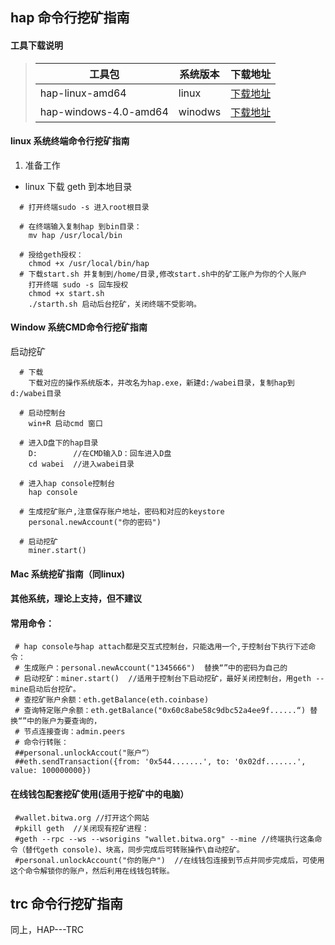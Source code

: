 

## hap 命令行挖矿指南

#### 工具下载说明

> |工具包|系统版本|下载地址|
> |-|-|-|
> |hap-linux-amd64|linux|[下载地址](https://github.com/wabei/Hap-miner/raw/master/hap-linux-amd64/hap.zip)|
> |hap-windows-4.0-amd64|winodws|[下载地址](https://github.com/wabei/miner/raw/master/hap-windows-4.0-amd64/hap.exe)|
#### linux 系统终端命令行挖矿指南

  1. 准备工作
	
  - linux 下载 geth 到本地目录
````
  # 打开终端sudo -s 进入root根目录
  
  # 在终端输入复制hap 到bin目录：
    mv hap /usr/local/bin  

  # 授给geth授权：
    chmod +x /usr/local/bin/hap
  # 下载start.sh 并复制到/home/目录,修改start.sh中的矿工账户为你的个人账户
    打开终端 sudo -s 回车授权
    chmod +x start.sh
    ./starth.sh 启动后台挖矿，关闭终端不受影响。    
````
#### Window 系统CMD命令行挖矿指南
 
 启动挖矿
 
````
  # 下载
    下载对应的操作系统版本，并改名为hap.exe，新建d:/wabei目录，复制hap到d:/wabei目录

  # 启动控制台
    win+R 启动cmd 窗口

  # 进入D盘下的hap目录
    D:        //在CMD输入D：回车进入D盘
    cd wabei  //进入wabei目录

  # 进入hap console控制台
    hap console 

  # 生成挖矿账户,注意保存账户地址，密码和对应的keystore
    personal.newAccount("你的密码")

  # 启动挖矿
    miner.start()  
```` 
#### Mac 系统挖矿指南（同linux)
#### 其他系统，理论上支持，但不建议
#### 常用命令：
     # hap console与hap attach都是交互式控制台，只能选用一个,于控制台下执行下述命令：
     # 生成账户：personal.newAccount("1345666")  替换“”中的密码为自己的
     # 启动挖矿：miner.start()  //适用于控制台下启动挖矿，最好关闭控制台，用geth --mine启动后台挖矿。
     # 查挖矿账户余额：eth.getBalance(eth.coinbase)
     # 查询特定账户余额：eth.getBalance("0x60c8abe58c9dbc52a4ee9f......“) 替换“”中的账户为要查询的， 
     # 节点连接查询：admin.peers 
     # 命令行转账：
     ##personal.unlockAccout("账户“）
     ##eth.sendTransaction({from: '0x544.......', to: '0x02df.......', value: 100000000}) 
#### 在线钱包配套挖矿使用(适用于挖矿中的电脑）
     #wallet.bitwa.org //打开这个网站
     #pkill geth  //关闭现有挖矿进程：
     #geth --rpc --ws --wsorigins "wallet.bitwa.org" --mine //终端执行这条命令（替代geth console)、块高，同步完成后可转账操作\自动挖矿。
     #personal.unlockAccount("你的账户")  //在线钱包连接到节点并同步完成后，可使用这个命令解锁你的账户，然后利用在线钱包转账。
     
     
## trc 命令行挖矿指南
同上，HAP---TRC

